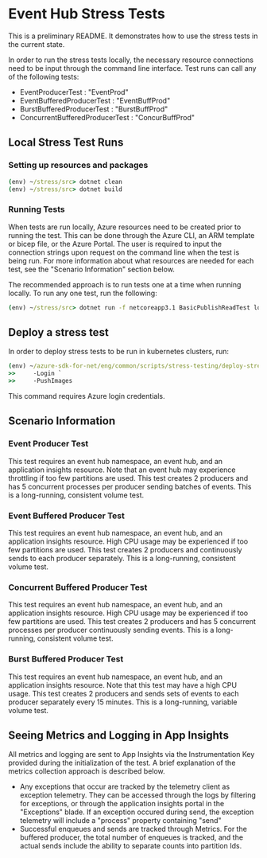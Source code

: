 # Event Hub Stress Tests
This is a preliminary README. It demonstrates how to use the stress tests in the current state.

In order to run the stress tests locally, the necessary resource connections need to be input through the command line interface. Test runs can call any of the following tests:
- EventProducerTest : "EventProd"
- EventBufferedProducerTest : "EventBuffProd"
- BurstBufferedProducerTest : "BurstBuffProd"
- ConcurrentBufferedProducerTest : "ConcurBuffProd"

## Local Stress Test Runs
### Setting up resources and packages
```cmd
(env) ~/stress/src> dotnet clean
(env) ~/stress/src> dotnet build
```

### Running Tests
When tests are run locally, Azure resources need to be created prior to running the test. This can be done through the Azure CLI, an ARM template or bicep file, or the Azure Portal. The user is required to input the connection strings upon request on the command line when the test is being run. For more information about what resources are needed for each test, see the "Scenario Information" section below. 

The recommended approach is to run tests one at a time when running locally.
To run any one test, run the following:
```cmd
(env) ~/stress/src> dotnet run -f netcoreapp3.1 BasicPublishReadTest local
```

## Deploy a stress test
In order to deploy stress tests to be run in kubernetes clusters, run:
```cmd 
(env) ~/azure-sdk-for-net/eng/common/scripts/stress-testing/deploy-stress-tests.ps1 `
>>     -Login `
>>     -PushImages
```
This command requires Azure login credentials.

## Scenario Information
### Event Producer Test
This test requires an event hub namespace, an event hub, and an application insights resource. Note that an event hub may experience throttling if too few partitions are used. This test creates 2 producers and has 5 concurrent processes per producer sending batches of events. This is a long-running, consistent volume test.

### Event Buffered Producer Test
This test requires an event hub namespace, an event hub, and an application insights resource. High CPU usage may be experienced if too few partitions are used. This test creates 2 producers and continuously sends to each producer separately. This is a long-running, consistent volume test.

### Concurrent Buffered Producer Test
This test requires an event hub namespace, an event hub, and an application insights resource. High CPU usage may be experienced if too few partitions are used. This test creates 2 producers and has 5 concurrent processes per producer continuously sending events. This is a long-running, consistent volume test.

### Burst Buffered Producer Test
This test requires an event hub namespace, an event hub, and an application insights resource. Note that this test may have a high CPU usage. This test creates 2 producers and sends sets of events to each producer separately every 15 minutes. This is a long-running, variable volume test.

## Seeing Metrics and Logging in App Insights
All metrics and logging are sent to App Insights via the Instrumentation Key provided during the initialization of the test. A brief explanation of the metrics collection approach is described below.
- Any exceptions that occur are tracked by the telemetry client as exception telemetry. They can be accessed through the logs by filtering for exceptions, or through the application insights portal in the "Exceptions" blade. If an exception occured during send, the exception telemetry will include a "process" property containing "send"
- Successful enqueues and sends are tracked through Metrics. For the buffered producer, the total number of enqueues is tracked, and the actual sends include the ability to separate counts into partition Ids.
